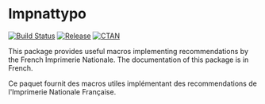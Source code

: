 Impnattypo
==========

[![Build Status](https://img.shields.io/travis/raphink/impnattypo/master.svg)](https://travis-ci.org/raphink/impnattypo)
[![Release](https://img.shields.io/github/release/raphink/impnattypo.svg)](https://github.com/raphink/impnattypo/releases)
[![CTAN](https://img.shields.io/badge/CTAN-package-brightgreen.svg)](https://www.ctan.org/pkg/impnattypo)

This package provides useful macros implementing recommendations by the French Imprimerie Nationale. The documentation of this package is in French.

Ce paquet fournit des macros utiles implémentant des recommendations de l'Imprimerie Nationale Française.

